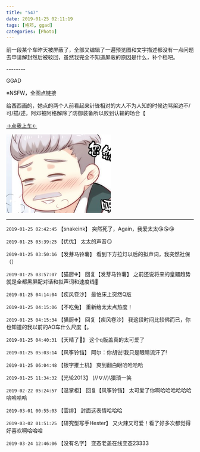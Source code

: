 ```yaml
---
title: "547"
date: 2019-01-25 02:11:19
tags: [格邓, ggad]
categories: [Photo]
---
```


<p>前一段某个车昨天被屏蔽了，全部又编辑了一遍预览图和文字描述都没有一点问题去申请解封然后被驳回，虽然我完全不知道屏蔽的原因是什么，补个档吧。</p> 
<p>--------</p> 
<p>GGAD</p> 
<p>※NSFW，全图点链接</p> 
<p>给西西画的，她点的两个人前看起来针锋相对的大人不为人知的时候边骂架边不/可/描/述，阿邓被阿格解除了防御装备所以败到认输的场合【</p> 
<p><a rel="nofollow" href="http://wx2.sinaimg.cn/large/68b1fcf7ly1fznjvdv6wej20m83hyk7k.jpg" target="_blank"  ><span style="text-decoration:underline;"  >→</span>点我上车<span style="text-decoration:underline;"  >←</span></a></p>

![](https://raw.githubusercontent.com/alicewish/meowchain247/master/img_cVZNdzJtQk9JV2Q2S1EwQlExK0wxQ1ZrYkszSEtTTHF1cktoN3lPUjNMVkVQeUlzV2lDblpRPT0.png)

---

`2019-01-25 02:42:45` 【snakeink】 突然死了，Again，我爱太太😘😘😘

`2019-01-25 03:39:25` 【优优】 太太的声音😏

`2019-01-25 03:50:16` 【发芽马铃薯】 看到下方拉灯以后的拟声词，我突然社保（）

`2019-01-25 03:57:07` 【猫厨✙】 回复【发芽马铃薯】 之前还说将来的皇鳗趋势就是全都黑屏配对话和拟声词和速度线🌚

`2019-01-25 04:14:04` 【疾风卷沙】 最怕床上突然Q版

`2019-01-25 04:15:06` 【不吃兔】 重新给太太点热度！

`2019-01-25 04:15:34` 【猫厨✙】 回复【疾风卷沙】 我这段时间比较佛而已，你也知道的我以前的AO车什么尺度【。

`2019-01-25 04:40:31` 【天晴了🔆】 这个q版盖真的太可爱了

`2019-01-25 05:03:14` 【风筝铃铛】 阿尔：你胡说!我只是眼睛流汗了!

`2019-01-25 06:04:48` 【银字推土机】 爽到翻白眼哈哈哈哈

`2019-01-25 11:34:32` 【光轮2013】 \(//∇//)\猥琐一笑

`2019-02-22 05:24:57` 【温掌柜】 回复【风筝铃铛】 太可爱了你啊哈哈哈哈哈哈哈哈哈哈

`2019-03-01 00:55:03` 【雲绯】 封面这表情哈哈哈

`2019-03-02 01:51:25` 【研究型写手Hester】 又火辣又可爱！看了好多次都觉得好喜欢啊哈哈哈

`2019-03-24 12:46:06` 【没有名字】 变态老盖在线变态23333

